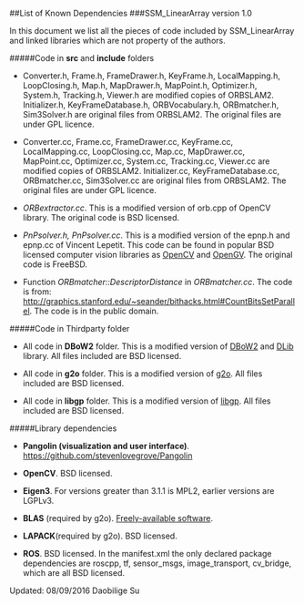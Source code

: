 ##List of Known Dependencies
###SSM_LinearArray version 1.0

In this document we list all the pieces of code included by SSM_LinearArray and linked libraries which are not property of the authors.


#####Code in **src** and **include** folders

* Converter.h, Frame.h, FrameDrawer.h, KeyFrame.h, LocalMapping.h, LoopClosing.h, Map.h, MapDrawer.h, MapPoint.h, Optimizer.h, System.h, Tracking.h, Viewer.h are modified copies of ORBSLAM2. Initializer.h, KeyFrameDatabase.h, ORBVocabulary.h, ORBmatcher.h, Sim3Solver.h are original files from ORBSLAM2. The original files are under GPL licence.

* Converter.cc, Frame.cc, FrameDrawer.cc, KeyFrame.cc, LocalMapping.cc, LoopClosing.cc, Map.cc, MapDrawer.cc, MapPoint.cc, Optimizer.cc, System.cc, Tracking.cc, Viewer.cc are modified copies of ORBSLAM2. Initializer.cc, KeyFrameDatabase.cc, ORBmatcher.cc, Sim3Solver.cc are original files from ORBSLAM2. The original files are under GPL licence.

* *ORBextractor.cc*.
This is a modified version of orb.cpp of OpenCV library. The original code is BSD licensed.

* *PnPsolver.h, PnPsolver.cc*.
This is a modified version of the epnp.h and epnp.cc of Vincent Lepetit. 
This code can be found in popular BSD licensed computer vision libraries as [OpenCV](https://github.com/Itseez/opencv/blob/master/modules/calib3d/src/epnp.cpp) and [OpenGV](https://github.com/laurentkneip/opengv/blob/master/src/absolute_pose/modules/Epnp.cpp). The original code is FreeBSD.

* Function *ORBmatcher::DescriptorDistance* in *ORBmatcher.cc*.
The code is from: http://graphics.stanford.edu/~seander/bithacks.html#CountBitsSetParallel.
The code is in the public domain.

#####Code in Thirdparty folder

* All code in **DBoW2** folder.
This is a modified version of [DBoW2](https://github.com/dorian3d/DBoW2) and [DLib](https://github.com/dorian3d/DLib) library. All files included are BSD licensed.

* All code in **g2o** folder.
This is a modified version of [g2o](https://github.com/RainerKuemmerle/g2o). All files included are BSD licensed.

* All code in **libgp** folder.
This is a modified version of [libgp](https://github.com/mblum/libgp). All files included are BSD licensed.

#####Library dependencies 

* **Pangolin (visualization and user interface)**.
https://github.com/stevenlovegrove/Pangolin

* **OpenCV**.
BSD licensed.

* **Eigen3**.
For versions greater than 3.1.1 is MPL2, earlier versions are LGPLv3.

* **BLAS** (required by g2o).
[Freely-available software](http://www.netlib.org/blas/#_licensing).

* **LAPACK**(required by g2o).
BSD licensed. 

* **ROS**.
BSD licensed. In the manifest.xml the only declared package dependencies are roscpp, tf, sensor_msgs, image_transport, cv_bridge, which are all BSD licensed.



Updated: 08/09/2016 Daobilige Su
